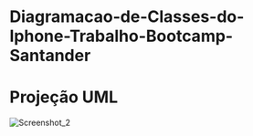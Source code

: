 # Diagramacao-de-Classes-do-Iphone-Trabalho-Bootcamp-Santander

# Projeção UML

![Screenshot_2](https://github.com/SamuelBozza/Diagramacao-de-Classes-do-Iphone-Trabalho-Bootcamp-Santander/assets/102820398/58fc607f-024f-4906-ac58-aeeacf2ee9ab)
